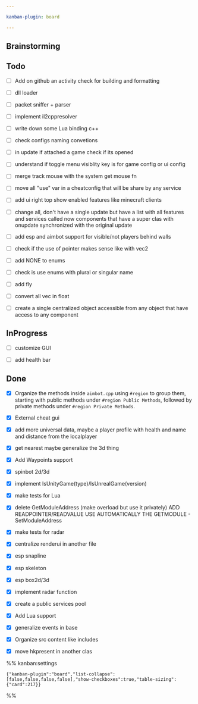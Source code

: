 ```yaml
---

kanban-plugin: board

---
```


## Brainstorming



## Todo

- [ ] Add on github an activity check for building and formatting
- [ ] dll loader
- [ ] packet sniffer + parser
- [ ] implement il2cppresolver
- [ ] write down some Lua binding c++
- [ ] check configs naming convetions
- [ ] in update if attached a game check if its opened
- [ ] understand if toggle menu visiblity key is for game config or ui config
- [ ] merge track mouse with the system get mouse fn
- [ ] move all "use" var in a cheatconfig that will be share by any service
- [ ] add ui right top show enabled features like minecraft clients
- [ ] change all, don't have a single update but have a list with all features and services called now components that have a super clas with onupdate synchronized with the original update
- [ ] add esp and aimbot support for visible/not players behind walls
- [ ] check if the use of pointer makes sense like with vec2
- [ ] add NONE to enums
- [ ] check is use enums with plural or singular name
- [ ] add fly
- [ ] convert all vec in float
- [ ] create a single centralized object accessible from any object that have access to any component


## InProgress

- [ ] customize GUI
- [ ] add health bar


## Done

- [x] Organize the methods inside `aimbot.cpp` using `#region` to group them, starting with public methods under `#region Public Methods`, followed by private methods under `#region Private Methods`.
- [x] External cheat gui
- [x] add more universal data, maybe a player profile with health and name and distance from the localplayer
- [x] get nearest maybe generalize the 3d thing
- [x] Add Waypoints support
- [x] spinbot 2d/3d
- [x] implement IsUnityGame(type)/IsUnrealGame(version)
- [x] make tests for Lua
- [x] delete GetModuleAddress (make overload but use it privately) ADD READPOINTER/READVALUE USE AUTOMATICALLY THE GETMODULE - SetModuleAddress
- [x] make tests for radar
- [x] centralize renderui in another file
- [x] esp snapline
- [x] esp skeleton
- [x] esp box2d/3d
- [x] implement radar function
- [x] create a public services pool
- [x] Add Lua support
- [x] generalize events in base
- [x] Organize src content like includes
- [x] move hkpresent in another clas




%% kanban:settings
```
{"kanban-plugin":"board","list-collapse":[false,false,false,false],"show-checkboxes":true,"table-sizing":{"card":217}}
```
%%